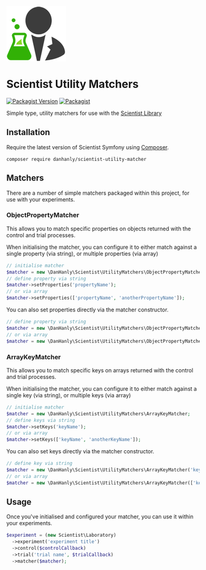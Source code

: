[![Scientist](scientist.png)](https://github.com/daylerees/scientist)

# Scientist Utility Matchers

[![Packagist Version](https://img.shields.io/packagist/v/danhanly/scientist-utility-matcher.svg)](https://packagist.org/packages/danhanly/scientist-utility-matcher)
[![Packagist](https://img.shields.io/packagist/dt/danhanly/scientist-utility-matcher.svg)](https://packagist.org/packages/danhanly/scientist-utility-matcher)

Simple type, utility matchers for use with the [Scientist Library](http://github.com/daylerees/scientist)

## Installation

Require the latest version of Scientist Symfony using [Composer](https://getcomposer.org/).

    composer require danhanly/scientist-utility-matcher

## Matchers

There are a number of simple matchers packaged within this project, for use with your experiments.

### ObjectPropertyMatcher

This allows you to match specific properties on objects returned with the control and trial processes.

When initialising the matcher, you can configure it to either match against a single property (via string), or multiple properties (via array)

```php
// initialise matcher
$matcher = new \DanHanly\Scientist\UtilityMatchers\ObjectPropertyMatcher;
// define property via string
$matcher->setProperties('propertyName');
// or via array
$matcher->setProperties(['propertyName', 'anotherPropertyName']);
```

You can also set properties directly via the matcher constructor.

```php
// define property via string
$matcher = new \DanHanly\Scientist\UtilityMatchers\ObjectPropertyMatcher('propertyName');
// or via array
$matcher = new \DanHanly\Scientist\UtilityMatchers\ObjectPropertyMatcher(['propertyName', 'anotherPropertyName']);
```

### ArrayKeyMatcher

This allows you to match specific keys on arrays returned with the control and trial processes.

When initialising the matcher, you can configure it to either match against a single key (via string), or multiple keys (via array)

```php
// initialise matcher
$matcher = new \DanHanly\Scientist\UtilityMatchers\ArrayKeyMatcher;
// define keys via string
$matcher->setKeys('keyName');
// or via array
$matcher->setKeys(['keyName', 'anotherKeyName']);
```

You can also set keys directly via the matcher constructor.

```php
// define key via string
$matcher = new \DanHanly\Scientist\UtilityMatchers\ArrayKeyMatcher('keyName');
// or via array
$matcher = new \DanHanly\Scientist\UtilityMatchers\ArrayKeyMatcher(['keyName', 'anotherKeyName']);
```

## Usage

Once you've initialised and configured your matcher, you can use it within your experiments.

```php
$experiment = (new Scientist\Laboratory)
  ->experiment('experiment title')
  ->control($controlCallback)
  ->trial('trial name', $trialCallback)
  ->matcher($matcher);
```
